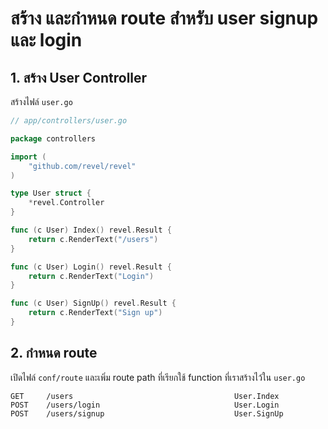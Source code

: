 
# สร้าง และกำหนด route สำหรับ user signup และ login

## 1. สร้าง User Controller

สร้างไฟล์ `user.go`

```go
// app/controllers/user.go

package controllers

import (
	"github.com/revel/revel"
)

type User struct {
	*revel.Controller
}

func (c User) Index() revel.Result {
	return c.RenderText("/users")
}

func (c User) Login() revel.Result {
	return c.RenderText("Login")
}

func (c User) SignUp() revel.Result {
	return c.RenderText("Sign up")
}

```

## 2. กำหนด route 

เปิดไฟล์ `conf/route` และเพิ่ม route path ที่เรียกใช้ function ที่เราสร้างไว้ใน `user.go`

```
GET     /users                                    User.Index
POST    /users/login                              User.Login
POST    /users/signup                             User.SignUp

```